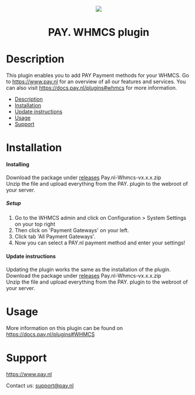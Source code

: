 <p align="center">
  <img src="https://www.pay.nl/uploads/1/brands/main_logo.png" />
</p>
<h1 align="center">PAY. WHMCS plugin</h1>

# Description

This plugin enables you to add PAY Payment methods for your WHMCS. Go to https://www.pay.nl for an overview of all our features and services. You can also visit https://docs.pay.nl/plugins#whmcs for more information.

- [Description](#description)
- [Installation](#installation)
- [Update instructions](#update-instructions)
- [Usage](#usage)
- [Support](#support)

# Installation
#### Installing
Download the package under [releases](https://github.com/paynl/whmcs-plugin/releases) Pay.nl-Whmcs-vx.x.x.zip <br/>
Unzip the file and upload everything from the PAY. plugin to the webroot of your server.

##### Setup
1. Go to the WHMCS admin and click on Configuration > System Settings on your top right
2. Then click on 'Payment Gateways' on your left.
3. Click tab 'All Payment Gateways'.
4. Now you can select a PAY.nl payment method and enter your settings!

#### Update instructions

Updating the plugin works the same as the installation of the plugin.
Download the package under [releases](https://github.com/paynl/whmcs-plugin/releases) Pay.nl-Whmcs-vx.x.x.zip <br/>
Unzip the file and upload everything from the PAY. plugin to the webroot of your server.

# Usage

More information on this plugin can be found on https://docs.pay.nl/plugins#WHMCS

# Support
https://www.pay.nl

Contact us: support@pay.nl


